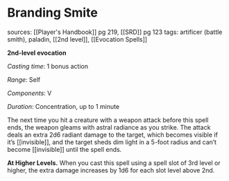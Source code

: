 # Branding Smite
sources: [[Player's Handbook]] pg 219, [[SRD]] pg 123
tags: artificer (battle smith), paladin, [[2nd level]], [[Evocation Spells]]

**2nd-level evocation**

*Casting time*: 1 bonus action

*Range*: Self

*Components*: V

*Duration*: Concentration, up to 1 minute

The next time you hit a creature with a weapon attack before this spell ends, the weapon gleams with astral radiance as you strike. The attack deals an extra 2d6 radiant damage to the target, which becomes visible if it’s [[invisible]], and the target sheds dim light in a 5-foot radius and can’t become [[invisible]] until the spell ends.

**At Higher Levels.** When you cast this spell using a spell slot of 3rd level or higher, the extra damage increases by 1d6 for each slot level above 2nd.
